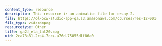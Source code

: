 ```yaml
---
content_type: resource
description: This resource is an animation file for essay 2.
file: https://ol-ocw-studio-app-qa.s3.amazonaws.com/courses/res-12-001-topics-in-fluid-dynamics-spring-2010/2ca73a812ce47cc4a76d75055d1f86a0_ga2d_eta_lat20.mpg
file_type: video/mpeg
resourcetype: Other
title: ga2d_eta_lat20.mpg
uid: 2ca73a81-2ce4-7cc4-a76d-75055d1f86a0
---
```

